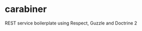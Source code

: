 carabiner
=========

REST service boilerplate using Respect, Guzzle and Doctrine 2

<!---
>>>>>>> initial commit
Install Composer
$ php composer.phar install

Install Gulp (locally)
$ npm install --save-dev gulp

Install Gulp libraries
<<<<<<< HEAD
$ npm install gulp-jshint gulp-sass gulp-concat gulp-uglify gulp-rename --save-dev
=======
$ npm install gulp-jshint gulp-sass gulp-concat gulp-uglify gulp-rename --save-dev
-->